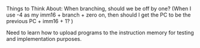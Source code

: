 Things to Think About:
When branching, should we be off by one? 
(When I use -4 as my imm16 + branch + zero on, then should I get the PC to be the previous PC + imm16 + 1? )

Need to learn how to upload programs to the instruction memory for testing and implementation purposes. 